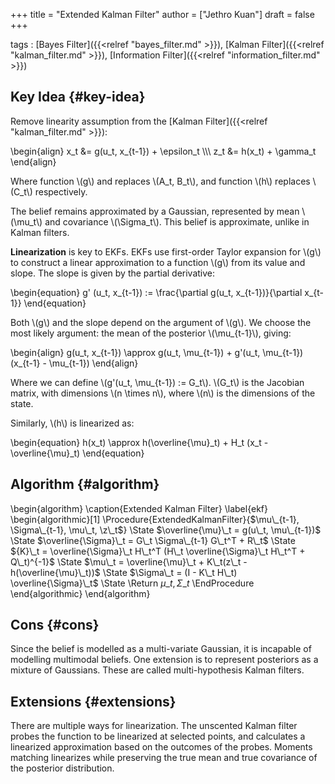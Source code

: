+++
title = "Extended Kalman Filter"
author = ["Jethro Kuan"]
draft = false
+++

tags
: [Bayes Filter]({{<relref "bayes_filter.md" >}}), [Kalman Filter]({{<relref "kalman_filter.md" >}}), [Information Filter]({{<relref "information_filter.md" >}})

## Key Idea {#key-idea}

Remove linearity assumption from the [Kalman Filter]({{<relref "kalman_filter.md" >}}):

\begin{align}
x_t &= g(u_t, x\_{t-1}) + \epsilon_t \\\\\\
z_t &= h(x_t) + \gamma_t
\end{align}

Where function \\(g\\) and replaces \\(A_t, B_t\\), and function \\(h\\) replaces
\\(C_t\\) respectively.

The belief remains approximated by a Gaussian, represented by mean
\\(\mu_t\\) and covariance \\(\Sigma_t\\). This belief is approximate, unlike
in Kalman filters.

**Linearization** is key to EKFs. EKFs use first-order Taylor expansion
for \\(g\\) to construct a linear approximation to a function \\(g\\) from its
value and slope. The slope is given by the partial derivative:

\begin{equation}
g' (u_t, x\_{t-1}) := \frac{\partial g(u_t, x\_{t-1})}{\partial x\_{t-1}}
\end{equation}

Both \\(g\\) and the slope depend on the argument of \\(g\\). We choose the
most likely argument: the mean of the posterior \\(\mu\_{t-1}\\), giving:

\begin{align}
g(u_t, x\_{t-1}) \approx g(u_t, \mu\_{t-1}) + g'(u_t, \mu\_{t-1})
(x\_{t-1} - \mu\_{t-1})
\end{align}

Where we can define \\(g'(u_t, \mu\_{t-1}) := G_t\\). \\(G_t\\) is the Jacobian
matrix, with dimensions \\(n \times n\\), where \\(n\\) is the dimensions of
the state.

Similarly, \\(h\\) is linearized as:

\begin{equation}
h(x_t) \approx h(\overline{\mu}\_t) + H_t (x_t - \overline{\mu}\_t)
\end{equation}

## Algorithm {#algorithm}

\begin{algorithm}
\caption{Extended Kalman Filter}
\label{ekf}
\begin{algorithmic}[1]
\Procedure{ExtendedKalmanFilter}{$\mu\_{t-1}, \Sigma\_{t-1}, \mu\_t, \z\_t$}
\State $\overline{\mu}\_t = g(u\_t, \mu\_{t-1})$
\State $\overline{\Sigma}\_t = G\_t \Sigma\_{t-1} G\_t^T + R\_t$
\State ${K}\_t = \overline{\Sigma}\_t H\_t^T (H\_t \overline{\Sigma}\_t H\_t^T + Q\_t)^{-1}$
\State $\mu\_t = \overline{\mu}\_t + K\_t(z\_t - h(\overline{\mu}\_t))$
\State $\Sigma\_t = (I - K\_t H\_t) \overline{\Sigma}\_t$
\State \Return $\mu\_t, \Sigma\_t$
\EndProcedure
\end{algorithmic}
\end{algorithm}

## Cons {#cons}

Since the belief is modelled as a multi-variate Gaussian, it is
incapable of modelling multimodal beliefs. One extension is to
represent posteriors as a mixture of Gaussians. These are called
multi-hypothesis Kalman filters.

## Extensions {#extensions}

There are multiple ways for linearization. The unscented Kalman filter
probes the function to be linearized at selected points, and
calculates a linearized approximation based on the outcomes of the
probes. Moments matching linearizes while preserving the true mean and
true covariance of the posterior distribution.
